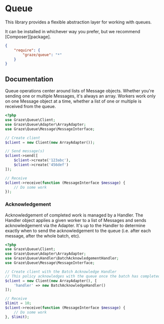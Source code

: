 # Queue

This library provides a flexible abstraction layer for working with queues.

It can be installed in whichever way you prefer, but we recommend [Composer][package].
```json
{
    "require": {
        "graze/queue": "*"
    }
}
```

## Documentation
Queue operations center around lists of Message objects. Whether you're sending
one or multiple Messages, it's always an array. Workers work only on one Message
object at a time, whether a list of one or multiple is received from the queue.
```php
<?php
use Graze\Queue\Client;
use Graze\Queue\Adapter\ArrayAdapter;
use Graze\Queue\Message\MessageInterface;

// Create client
$client = new Client(new ArrayAdapter());

// Send message(s)
$client->send([
    $client->create('123abc'),
    $client->create('456def')
]);

// Receive
$client->receive(function (MessageInterface $message) {
    // Do some work
});
```

### Acknowledgement
Acknowledgement of completed work is managed by a Handler. The Handler object
applies a given worker to a list of Messages and sends acknowledgement via the
Adapter. It's up to the Handler to determine exactly when to send the
acknowledgement to the queue (i.e. after each message, after the whole batch,
etc).
```php
<?php
use Graze\Queue\Client;
use Graze\Queue\Adapter\ArrayAdapter;
use Graze\Queue\Handler\BatchAcknowledgementHandler;
use Graze\Queue\Message\MessageInterface;

// Create client with the Batch Acknowledge Handler
// This policy acknowledges with the queue once the batch has completed
$client = new Client(new ArrayAdapter(), [
    'handler' => new BatchAcknowledgeHandler()
]);

// Receive
$limit = 10;
$client->receive(function (MessageInterface $message) {
    // Do some work
}, $limit);
```
